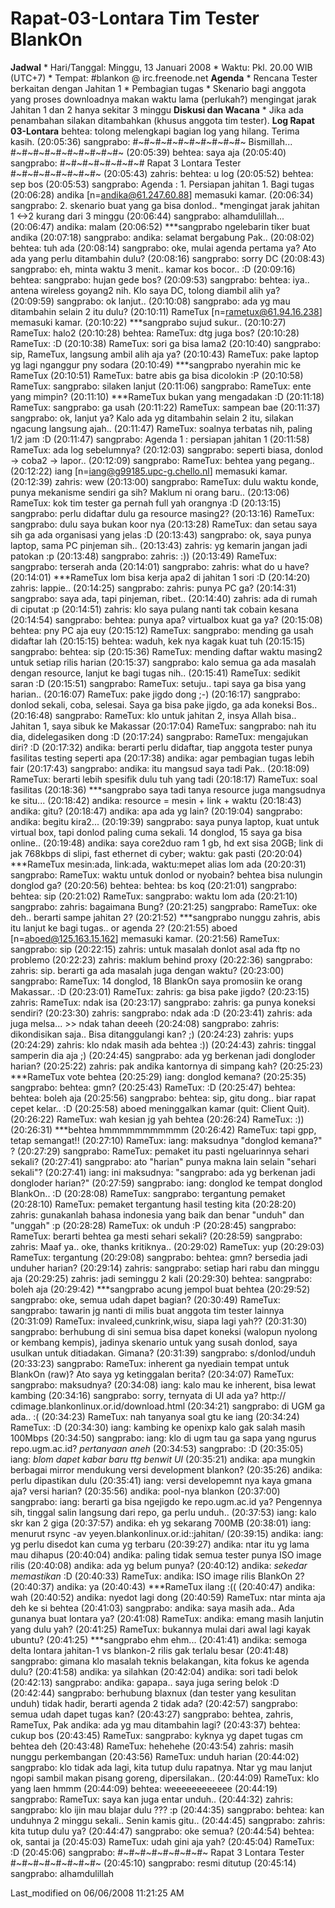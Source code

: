 # Rapat-03-Lontara Tim Tester BlankOn
**Jadwal**
    * Hari/Tanggal: Minggu, 13 Januari 2008
    * Waktu: Pkl. 20.00 WIB (UTC+7)
    * Tempat: #blankon @ irc.freenode.net
**Agenda**
    * Rencana Tester berkaitan dengan Jahitan 1
    * Pembagian tugas
    * Skenario bagi anggota yang proses downloadnya makan waktu lama (perlukah?) mengingat jarak Jahitan 1 dan 2 hanya sekitar 3 minggu
**Diskusi dan Wacana**
    * Jika ada penambahan silakan ditambahkan (khusus anggota tim tester).
**Log Rapat 03-Lontara**
behtea: tolong melengkapi bagian log yang hilang. Terima kasih.
(20:05:36) sangprabo: #~#~#~#~#~#~#~#~#~#~ Bismillah... #~#~#~#~#~#~#~#~#~#~
(20:05:39) behtea: saya aja
(20:05:40) sangprabo: #~#~#~#~#~#~#~# Rapat 3 Lontara Tester #~#~#~#~#~#~#~#~
(20:05:43) zahris: behtea: u log
(20:05:52) behtea: sep bos
(20:05:53) sangprabo: Agenda : 1. Persiapan jahitan 1. Bagi tugas
(20:06:28) andika [n=andika@61.247.60.88] memasuki kamar.
(20:06:34) sangprabo: 2. skenario buat yang ga bisa donlod.. *mengingat jarak
jahitan 1 <->2  kurang dari 3 minggu
(20:06:44) sangprabo: alhamdulillah...
(20:06:47) andika: malam
(20:06:52) ***sangprabo ngelebarin tiker buat andika
(20:07:18) sangprabo: andika: selamat bergabung Pak..
(20:08:02) behtea: tuh ada
(20:08:14) sangprabo: oke, mulai agenda pertama ya? Ato ada yang perlu
ditambahin dulu?
(20:08:16) sangprabo: sorry DC
(20:08:43) sangprabo: eh, minta waktu 3 menit.. kamar kos bocor.. :D
(20:09:16) behtea: sangprabo: hujan gede bos?
(20:09:53) sangprabo: behtea: iya.. antena wireless goyang2 nih. Klo saya DC,
tolong diambil alih ya?
(20:09:59) sangprabo: ok lanjut..
(20:10:08) sangprabo: ada yg mau ditambahin selain 2 itu dulu?
(20:10:11) RameTux [n=rametux@61.94.16.238] memasuki kamar.
(20:10:22) ***sangprabo sujud sukur..
(20:10:27) RameTux: halo2
(20:10:28) behtea: RameTux: dtg juga bos?
(20:10:28) RameTux: :D
(20:10:38) RameTux: sori ga bisa lama2
(20:10:40) sangprabo: sip, RameTux, langsung ambil alih aja ya?
(20:10:43) RameTux: pake laptop yg lagi nganggur pny sodara
(20:10:49) ***sangprabo nyerahin mic ke RameTux
(20:10:51) RameTux: batre abis ga bisa dicolokin :P
(20:10:58) RameTux: sangprabo: silaken lanjut
(20:11:06) sangprabo: RameTux: ente yang mimpin?
(20:11:10) ***RameTux bukan yang mengadakan :D
(20:11:18) RameTux: sangprabo: ga usah
(20:11:22) RameTux: sampean bae
(20:11:37) sangprabo: ok, lanjut ya? Kalo ada yg ditambahin selain 2 itu,
silakan ngacung langsung ajah..
(20:11:47) RameTux: soalnya terbatas nih, paling 1/2 jam :D
(20:11:47) sangprabo: Agenda 1 : persiapan jahitan 1
(20:11:58) RameTux: ada log sebelumnya?
(20:12:03) sangprabo: seperti biasa, donlod -> coba2 -> lapor..
(20:12:09) sangprabo: RameTux: behtea yang pegang..
(20:12:22) iang [n=iang@g99185.upc-g.chello.nl] memasuki kamar.
(20:12:39) zahris: wew
(20:13:00) sangprabo: RameTux: dulu waktu konde, punya mekanisme sendiri ga
sih? Maklum ni orang baru..
(20:13:06) RameTux: kok tim tester ga pernah full yah orangnya :D
(20:13:15) sangprabo: perlu didaftar dulu ga resource masing2?
(20:13:16) RameTux: sangprabo: dulu saya bukan koor nya
(20:13:28) RameTux: dan setau saya sih ga ada organisasi yang jelas :D
(20:13:43) sangprabo: ok, saya punya laptop, sama PC pinjeman sih..
(20:13:43) zahris: yg kemarin jangan jadi patokan :p
(20:13:48) sangprabo: zahris: :))
(20:13:49) RameTux: sangprabo: terserah anda
(20:14:01) sangprabo: zahris: what do u have?
(20:14:01) ***RameTux lom bisa kerja apa2 di jahitan 1 sori :D
(20:14:20) zahris: lappie..
(20:14:25) sangprabo: zahris: punya PC ga?
(20:14:31) sangprabo: saya ada, tapi pinjeman, ribet..
(20:14:40) zahris: ada di rumah di ciputat :p
(20:14:51) zahris: klo saya pulang nanti tak cobain kesana
(20:14:54) sangprabo: behtea: punya apa? virtualbox kuat ga ya?
(20:15:08) behtea: pny PC aja euy
(20:15:12) RameTux: sangprabo: mending ga usah didaftar lah
(20:15:15) behtea: waduh, kek nya kagak kuat tuh
(20:15:15) sangprabo: behtea: sip
(20:15:36) RameTux: mending daftar waktu masing2 untuk setiap rilis harian
(20:15:37) sangprabo: kalo semua ga ada masalah dengan resource, lanjut ke bagi
tugas nih..
(20:15:41) RameTux: sedikit saran :D
(20:15:51) sangprabo: RameTux: setuju.. tapi saya ga bisa yang harian..
(20:16:07) RameTux: pake jigdo dong ;-)
(20:16:17) sangprabo: donlod sekali, coba, selesai. Saya ga bisa pake jigdo, ga
ada koneksi Bos..
(20:16:48) sangprabo: RameTux: klo untuk jahitan 2, insya Allah bisa.. Jahitan
1, saya sibuk ke Makassar
(20:17:04) RameTux: sangprabo: nah itu dia, didelegasiken dong :D
(20:17:24) sangprabo: RameTux: mengajukan diri? :D
(20:17:32) andika: berarti perlu didaftar, tiap anggota tester punya fasilitas
testing seperti apa
(20:17:38) andika: agar pembagian tugas lebih fair
(20:17:43) sangprabo: andika: itu mangsud saya tadi Pak..
(20:18:09) RameTux: berarti lebih spesifik dulu tuh yang tadi
(20:18:17) RameTux: soal fasilitas
(20:18:36) ***sangprabo saya tadi tanya resource juga mangsudnya ke situ...
(20:18:42) andika: resource = mesin + link + waktu
(20:18:43) andika: gitu?
(20:18:47) andika: apa ada yg lain?
(20:19:04) sangprabo: andika: begitu kira2...
(20:19:39) sangprabo: saya punya laptop, kuat untuk virtual box, tapi donlod
paling cuma sekali. 14 donglod, 15 saya ga bisa online..
(20:19:48) andika: saya core2duo ram 1 gb, hd ext sisa 20GB; link di jak
768kbps di slipi, fast ethernet di cyber; waktu: gak pasti
(20:20:04) ***RameTux mesin:ada, link:ada, waktu:mepet alias lom ada
(20:20:31) sangprabo: RameTux: waktu untuk donlod or nyobain? behtea bisa
nulungin donglod ga?
(20:20:56) behtea: behtea: bs koq
(20:21:01) sangprabo: behtea: sip
(20:21:02) RameTux: sangprabo: waktu lom ada
(20:21:10) sangprabo: zahris: bagaimana Bung?
(20:21:25) sangprabo: RameTux: oke deh.. berarti sampe jahitan 2?
(20:21:52) ***sangprabo nunggu zahris, abis itu lanjut ke bagi tugas.. or
agenda 2?
(20:21:55) aboed [n=aboed@125.163.15.162] memasuki kamar.
(20:21:56) RameTux: sangprabo: sip
(20:22:15) zahris: untuk masalah donlot asal ada ftp no problemo
(20:22:23) zahris: maklum behind proxy
(20:22:36) sangprabo: zahris: sip. berarti ga ada masalah juga dengan waktu?
(20:23:00) sangprabo: RameTux: 14 donglod, 18 BlankOn saya promosiin ke orang
Makassar.. :D
(20:23:01) RameTux: zahris: ga bisa pake jigdo?
(20:23:15) zahris: RameTux: ndak isa
(20:23:17) sangprabo: zahris: ga punya koneksi sendiri?
(20:23:30) zahris: sangprabo: ndak ada :D
(20:23:41) zahris: ada juga melsa... >> ndak tahan deeeh
(20:24:08) sangprabo: zahris: dikondisikan saja.. Bisa ditanggulangi kan? ;)
(20:24:23) zahris: yups
(20:24:29) zahris: klo ndak masih ada behtea :))
(20:24:43) zahris: tinggal samperin dia aja ;)
(20:24:45) sangprabo: ada yg berkenan jadi dongloder harian?
(20:25:22) zahris: pak andika kantornya di simpang kah?
(20:25:23) ***RameTux vote behtea
(20:25:29) iang: donglod kemana?
(20:25:35) sangprabo: behtea: gmn?
(20:25:43) RameTux: :D
(20:25:47) behtea: behtea: boleh aja
(20:25:56) sangprabo: behtea: sip, gitu dong.. biar rapat cepet kelar.. :D
(20:25:58) aboed meninggalkan kamar (quit: Client Quit).
(20:26:22) RameTux: wah kesian jg yah behtea
(20:26:24) RameTux: :))
(20:26:31) ***behtea hmmmmmmmmmmm
(20:26:42) RameTux: tapi gpp, tetap semangat!!
(20:27:10) RameTux: iang: maksudnya "donglod kemana?" ?
(20:27:29) sangprabo: RameTux: pemaket itu pasti ngeluarinnya sehari sekali?
(20:27:41) sangprabo: ato "harian" punya makna lain selain "sehari sekali"?
(20:27:41) iang: ini maksudnya: "sangprabo: ada yg berkenan jadi dongloder
harian?"
(20:27:59) sangprabo: iang: donglod ke tempat donglod BlankOn.. :D
(20:28:08) RameTux: sangprabo: tergantung pemaket
(20:28:10) RameTux: pemaket tergantung hasil testing kita
(20:28:20) zahris: gunakanlah bahasa indonesia yang baik dan benar "unduh" dan
"unggah" :p
(20:28:28) RameTux: ok unduh :P
(20:28:45) sangprabo: RameTux: berarti behtea ga mesti sehari sekali?
(20:28:59) sangprabo: zahris: Maaf ya.. oke, thanks kritiknya..
(20:29:02) RameTux: yup
(20:29:03) RameTux: tergantung
(20:29:08) sangprabo: behtea: gmn? bersedia jadi unduher harian?
(20:29:14) zahris: sangprabo: setiap hari rabu dan minggu aja
(20:29:25) zahris: jadi seminggu 2 kali
(20:29:30) behtea: sangprabo: boleh aja
(20:29:42) ***sangprabo acung jempol buat behtea
(20:29:52) sangprabo: oke, semua udah dapet bagian?
(20:30:49) RameTux: sangprabo: tawarin jg nanti di milis buat anggota tim
tester lainnya
(20:31:09) RameTux: invaleed,cunkrink,wisu, siapa lagi yah??
(20:31:30) sangprabo: berhubung di sini semua bisa dapet koneksi (walopun
nyolong or kembang kempis), jadinya skenario untuk yang susah donlod, saya
usulkan untuk ditiadakan. Gimana?
(20:31:39) sangprabo: s/donlod/unduh
(20:33:23) sangprabo: RameTux: inherent ga nyediain tempat untuk BlankOn (raw)?
Ato saya yg ketinggalan berita?
(20:34:07) RameTux: sangprabo: maksudnya?
(20:34:08) iang: kalo mau ke inherent, bisa lewat kambing
(20:34:16) sangprabo: sorry, ternyata di UI ada ya? http://
cdimage.blankonlinux.or.id/download.html
(20:34:21) sangprabo: di UGM ga ada.. :(
(20:34:23) RameTux: nah tanyanya soal gtu ke iang
(20:34:24) RameTux: :D
(20:34:30) iang: kambing ke openixp kalo gak salah masih 100Mbps
(20:34:50) sangprabo: iang: klo di ugm tau ga sapa yang ngurus repo.ugm.ac.id?
*pertanyaan aneh*
(20:34:53) sangprabo: :D
(20:35:05) iang: *blom dapet kabar baru ttg benwit UI*
(20:35:21) andika: apa mungkin berbagai mirror mendukung versi development
blankon?
(20:35:26) andika: perlu dipastikan dulu
(20:35:41) iang: versi developemnt nya kaya gmana aja? versi harian?
(20:35:56) andika: pool-nya blankon
(20:37:00) sangprabo: iang: berarti ga bisa ngejigdo ke repo.ugm.ac.id ya?
Pengennya sih, tinggal salin langsung dari repo, ga perlu unduh..
(20:37:53) iang: kalo skr kan 2 giga
(20:37:57) andika: eh yg sekarang 700MB
(20:38:01) iang: menurut rsync -av yeyen.blankonlinux.or.id::jahitan/
(20:39:15) andika: iang: yg perlu disedot kan cuma yg terbaru
(20:39:27) andika: ntar itu yg lama mau dihapus
(20:40:04) andika: paling tidak semua tester punya ISO image rilis
(20:40:08) andika: ada yg belum punya?
(20:40:12) andika: *sekedar memastikan* :D
(20:40:33) RameTux: andika: ISO image rilis BlankOn 2?
(20:40:37) andika: ya
(20:40:43) ***RameTux ilang :((
(20:40:47) andika: wah
(20:40:52) andika: nyedot lagi dong
(20:40:59) RameTux: ntar minta aja deh ke si behtea
(20:41:03) sangprabo: andika: saya masih ada.. Ada gunanya buat lontara ya?
(20:41:08) RameTux: andika: emang masih lanjutin yang dulu yah?
(20:41:25) RameTux: bukannya mulai dari awal lagi kayak ubuntu?
(20:41:25) ***sangprabo ehm ehm...
(20:41:41) andika: semoga delta lontara jahitan-1 vs blankon-2 rilis gak
terlalu besar
(20:41:48) sangprabo: gimana klo masalah teknis belakangan, kita fokus ke
agenda dulu?
(20:41:58) andika: ya silahkan
(20:42:04) andika: sori tadi belok
(20:42:13) sangprabo: andika: gapapa.. saya juga sering belok :D
(20:42:44) sangprabo: berhubung blaxnux (dan tester yang kesulitan unduh) tidak
hadir, berarti agenda 2 tidak ada?
(20:42:57) sangprabo: semua udah dapet tugas kan?
(20:43:27) sangprabo: behtea, zahris, RameTux, Pak andika: ada yg mau
ditambahin lagi?
(20:43:37) behtea: cukup bos
(20:43:45) RameTux: sangprabo: kyknya yg dapet tugas cm behtea deh
(20:43:48) RameTux: hehehehe
(20:43:54) zahris: masih nunggu perkembangan
(20:43:56) RameTux: unduh harian
(20:44:02) sangprabo: klo tidak ada lagi, kita tutup dulu rapatnya. Ntar yg mau
lanjut ngopi sambil makan pisang goreng, dipersilakan..
(20:44:09) RameTux: klo yang laen hmmm
(20:44:09) behtea: weeeeeeeeeeee
(20:44:19) sangprabo: RameTux: saya kan juga entar unduh..
(20:44:32) zahris: sangprabo: klo ijin mau blajar dulu ??? :p
(20:44:35) sangprabo: behtea: kan unduhnya 2 minggu sekali.. Senin kamis gitu..
(20:44:45) sangprabo: zahris: kita tutup dulu ya?
(20:44:47) sangprabo: oke semua?
(20:44:54) behtea: ok, santai ja
(20:45:03) RameTux: udah gini aja yah?
(20:45:04) RameTux: :D
(20:45:06) sangprabo: #~#~#~#~#~#~#~#~ Rapat 3 Lontara Tester #~#~#~#~#~#~#~#~
(20:45:10) sangprabo: resmi ditutup
(20:45:14) sangprabo: alhamdulillah

Last_modified on 06/06/2008 11:21:25 AM

